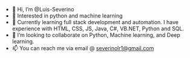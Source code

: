 - 👋 Hi, I’m @Luis-Severino
- 👀 Interested in python and machine learning
- 🌱 Currently learning full stack development and automation. I have experience with HTML, CSS, JS, Java, C#, VB.NET, Python and SQL.
- 💞️ I’m looking to collaborate on Python, Machine learning, and Deep learning.
- 📫 You can reach me via email @ severinolr1@gmail.com

<!---
Luis-Severino/Luis-Severino is a ✨ special ✨ repository because its `README.md` (this file) appears on your GitHub profile.
You can click the Preview link to take a look at your changes.
--->
